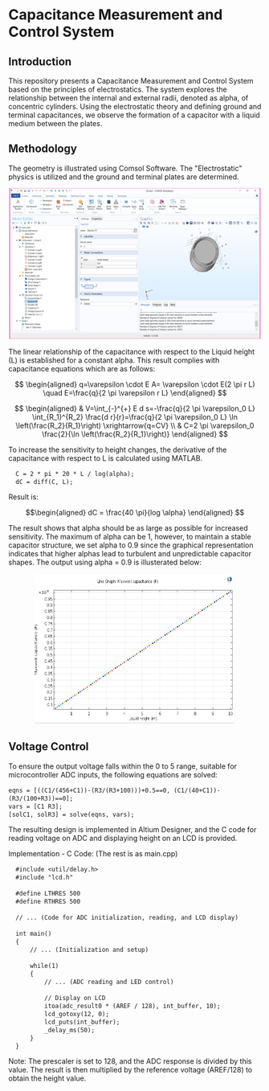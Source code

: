 # Capacitance Measurement and Control System
## Introduction
This repository presents a Capacitance Measurement and Control System based on the principles of electrostatics. The system explores the relationship between the internal and external radii, denoted as alpha, of concentric cylinders. Using the electrostatic theory and defining ground and terminal capacitances, we observe the formation of a capacitor with a liquid medium between the plates.

## Methodology
The geometry is illustrated using Comsol Software. The "Electrostatic" physics is utilized and the ground and terminal plates are determined.

<p align="center">
  <img src="./Figures/comsol.png" width="500" height="300" alt="linear">
</p>

The linear relationship of the capacitance with respect to the Liquid height (L) is established for a constant alpha.
This result complies with capacitance equations which are as follows:

$$
\begin{aligned}
q=\varepsilon \cdot E A= \varepsilon \cdot E(2 \pi r L) \quad E=\frac{q}{2 \pi \varepsilon r L}
\end{aligned}
$$

$$
\begin{aligned}
& V=\int_{-}^{+} E d s=-\frac{q}{2 \pi \varepsilon_0 L} \int_{R_1}^{R_2} \frac{d r}{r}=\frac{q}{2 \pi \varepsilon_0 L} \ln \left(\frac{R_2}{R_1}\right) \xrightarrow{q=CV} \\
& C=2 \pi \varepsilon_0 \frac{2}{\ln \left(\frac{R_2}{R_1}\right)}
\end{aligned}
$$


To increase the sensitivity to height changes, the derivative of the capacitance with respect to L is calculated using MATLAB.


```syms alpha L C;
  C = 2 * pi * 20 * L / log(alpha);
  dC = diff(C, L);
```

Result is:

$$\begin{aligned}
  dC = \frac{40 \pi}{log \alpha}
  \end{aligned}
$$ 

The result shows that alpha should be as large as possible for increased sensitivity. The maximum of alpha can be 1, however, to maintain a stable capacitor structure, we set alpha to 0.9 since the graphical representation indicates that higher alphas lead to turbulent and unpredictable capacitor shapes.
The output using alpha = 0.9 is illusterated below:

<p align="center">
  <img src="./Figures/linear.png" width="400" height="300" alt="linear">
</p>


## Voltage Control
To ensure the output voltage falls within the 0 to 5 range, suitable for microcontroller ADC inputs, the following equations are solved:

```
eqns = [((C1/(456+C1))-(R3/(R3+100)))+0.5==0, (C1/(40+C1))-(R3/(100+R3))==0];
vars = [C1 R3];
[solC1, solR3] = solve(eqns, vars);
```

The resulting design is implemented in Altium Designer, and the C code for reading voltage on ADC and displaying height on an LCD is provided.

Implementation - C Code: (The rest is as main.cpp)

```#include <avr/io.h>
  #include <util/delay.h>
  #include "lcd.h"

  #define LTHRES 500
  #define RTHRES 500

  // ... (Code for ADC initialization, reading, and LCD display)

  int main()
  {
      // ... (Initialization and setup)

      while(1)
      {
          // ... (ADC reading and LED control)

          // Display on LCD
          itoa(adc_result0 * (AREF / 128), int_buffer, 10);
          lcd_gotoxy(12, 0);
          lcd_puts(int_buffer);
          _delay_ms(50);
      }
  }
```

Note: The prescaler is set to 128, and the ADC response is divided by this value. The result is then multiplied by the reference voltage (AREF/128) to obtain the height value.